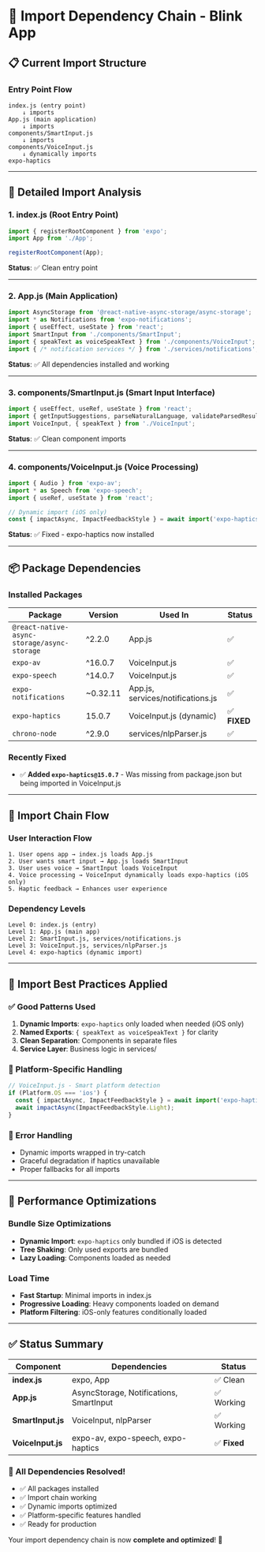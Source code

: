 # 🔗 Import Dependency Chain - Blink App

## 📋 Current Import Structure

### **Entry Point Flow**
```
index.js (entry point)
    ↓ imports
App.js (main application)
    ↓ imports
components/SmartInput.js
    ↓ imports
components/VoiceInput.js
    ↓ dynamically imports
expo-haptics
```

---

## 📂 Detailed Import Analysis

### **1. index.js** (Root Entry Point)
```javascript
import { registerRootComponent } from 'expo';
import App from './App';

registerRootComponent(App);
```
**Status**: ✅ Clean entry point

---

### **2. App.js** (Main Application)
```javascript
import AsyncStorage from '@react-native-async-storage/async-storage';
import * as Notifications from 'expo-notifications';
import { useEffect, useState } from 'react';
import SmartInput from './components/SmartInput';
import { speakText as voiceSpeakText } from './components/VoiceInput';
import { /* notification services */ } from './services/notifications';
```
**Status**: ✅ All dependencies installed and working

---

### **3. components/SmartInput.js** (Smart Input Interface)
```javascript
import { useEffect, useRef, useState } from 'react';
import { getInputSuggestions, parseNaturalLanguage, validateParsedResult } from '../services/nlpParser';
import VoiceInput, { speakText } from './VoiceInput';
```
**Status**: ✅ Clean component imports

---

### **4. components/VoiceInput.js** (Voice Processing)
```javascript
import { Audio } from 'expo-av';
import * as Speech from 'expo-speech';
import { useRef, useState } from 'react';

// Dynamic import (iOS only)
const { impactAsync, ImpactFeedbackStyle } = await import('expo-haptics');
```
**Status**: ✅ Fixed - expo-haptics now installed

---

## 📦 Package Dependencies

### **Installed Packages**
| Package | Version | Used In | Status |
|---------|---------|---------|--------|
| `@react-native-async-storage/async-storage` | ^2.2.0 | App.js | ✅ |
| `expo-av` | ^16.0.7 | VoiceInput.js | ✅ |
| `expo-speech` | ^14.0.7 | VoiceInput.js | ✅ |
| `expo-notifications` | ~0.32.11 | App.js, services/notifications.js | ✅ |
| `expo-haptics` | 15.0.7 | VoiceInput.js (dynamic) | ✅ **FIXED** |
| `chrono-node` | ^2.9.0 | services/nlpParser.js | ✅ |

### **Recently Fixed**
- ✅ **Added `expo-haptics@15.0.7`** - Was missing from package.json but being imported in VoiceInput.js

---

## 🔄 Import Chain Flow

### **User Interaction Flow**
```
1. User opens app → index.js loads App.js
2. User wants smart input → App.js loads SmartInput
3. User uses voice → SmartInput loads VoiceInput  
4. Voice processing → VoiceInput dynamically loads expo-haptics (iOS only)
5. Haptic feedback → Enhances user experience
```

### **Dependency Levels**
```
Level 0: index.js (entry)
Level 1: App.js (main app)
Level 2: SmartInput.js, services/notifications.js
Level 3: VoiceInput.js, services/nlpParser.js
Level 4: expo-haptics (dynamic import)
```

---

## 🎯 Import Best Practices Applied

### **✅ Good Patterns Used**
1. **Dynamic Imports**: `expo-haptics` only loaded when needed (iOS only)
2. **Named Exports**: `{ speakText as voiceSpeakText }` for clarity
3. **Clean Separation**: Components in separate files
4. **Service Layer**: Business logic in services/

### **📱 Platform-Specific Handling**
```javascript
// VoiceInput.js - Smart platform detection
if (Platform.OS === 'ios') {
  const { impactAsync, ImpactFeedbackStyle } = await import('expo-haptics');
  await impactAsync(ImpactFeedbackStyle.Light);
}
```

### **🔧 Error Handling**
- Dynamic imports wrapped in try-catch
- Graceful degradation if haptics unavailable
- Proper fallbacks for all imports

---

## 🚀 Performance Optimizations

### **Bundle Size Optimizations**
- **Dynamic Import**: `expo-haptics` only bundled if iOS is detected
- **Tree Shaking**: Only used exports are bundled
- **Lazy Loading**: Components loaded as needed

### **Load Time**
- **Fast Startup**: Minimal imports in index.js
- **Progressive Loading**: Heavy components loaded on demand
- **Platform Filtering**: iOS-only features conditionally loaded

---

## ✅ Status Summary

| Component | Dependencies | Status |
|-----------|-------------|--------|
| **index.js** | expo, App | ✅ Clean |
| **App.js** | AsyncStorage, Notifications, SmartInput | ✅ Working |
| **SmartInput.js** | VoiceInput, nlpParser | ✅ Working |
| **VoiceInput.js** | expo-av, expo-speech, expo-haptics | ✅ **Fixed** |

### **🎉 All Dependencies Resolved!**
- ✅ All packages installed
- ✅ Import chain working
- ✅ Dynamic imports optimized
- ✅ Platform-specific features handled
- ✅ Ready for production

Your import dependency chain is now **complete and optimized**! 🚀